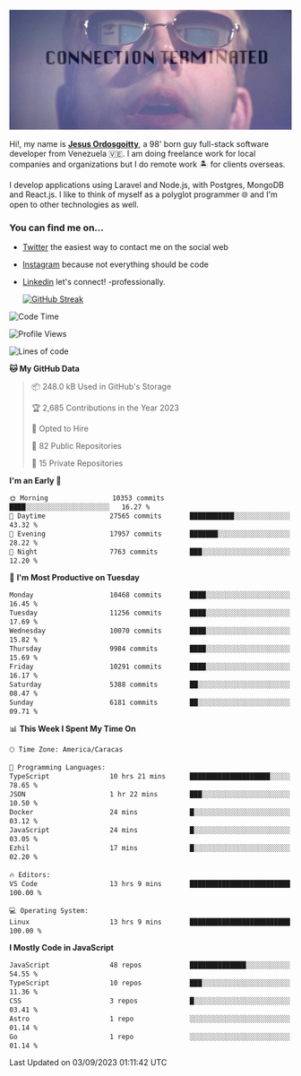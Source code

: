 ![hackers movie reference](./disconnected.jpg)

Hi!, my name is [**Jesus Ordosgoitty**](https://jodaz.xyz), a 98' born guy full-stack software developer from Venezuela 🇻🇪. I am doing freelance work for local companies and organizations but I do remote work 🏝️ for clients overseas. 

I develop applications using Laravel and Node.js, with Postgres, MongoDB and React.js. I like to think of myself as a polyglot programmer 🌐 and I'm open to other technologies as well.

### You can find me on...

- [Twitter](https://twitter.com/jodaz_) the easiest way to contact me on the social web
- [Instagram](https://instagram.com/jodaz_) because not everything should be code
- [Linkedin](https://linkedin.com/in/jodaz) let's connect! -professionally.


    [![GitHub Streak](https://streak-stats.demolab.com?user=jodaz&theme=tokyonight)](https://git.io/streak-stats)

<!--START_SECTION:waka-->
![Code Time](http://img.shields.io/badge/Code%20Time-4%2C167%20hrs%2015%20mins-blue)

![Profile Views](http://img.shields.io/badge/Profile%20Views-0-blue)

![Lines of code](https://img.shields.io/badge/From%20Hello%20World%20I%27ve%20Written-97.6%20million%20lines%20of%20code-blue)

**🐱 My GitHub Data** 

> 📦 248.0 kB Used in GitHub's Storage 
 > 
> 🏆 2,685 Contributions in the Year 2023
 > 
> 💼 Opted to Hire
 > 
> 📜 82 Public Repositories 
 > 
> 🔑 15 Private Repositories 
 > 
**I'm an Early 🐤** 

```text
🌞 Morning                10353 commits       ████░░░░░░░░░░░░░░░░░░░░░   16.27 % 
🌆 Daytime                27565 commits       ███████████░░░░░░░░░░░░░░   43.32 % 
🌃 Evening                17957 commits       ███████░░░░░░░░░░░░░░░░░░   28.22 % 
🌙 Night                  7763 commits        ███░░░░░░░░░░░░░░░░░░░░░░   12.20 % 
```
📅 **I'm Most Productive on Tuesday** 

```text
Monday                   10468 commits       ████░░░░░░░░░░░░░░░░░░░░░   16.45 % 
Tuesday                  11256 commits       ████░░░░░░░░░░░░░░░░░░░░░   17.69 % 
Wednesday                10070 commits       ████░░░░░░░░░░░░░░░░░░░░░   15.82 % 
Thursday                 9984 commits        ████░░░░░░░░░░░░░░░░░░░░░   15.69 % 
Friday                   10291 commits       ████░░░░░░░░░░░░░░░░░░░░░   16.17 % 
Saturday                 5388 commits        ██░░░░░░░░░░░░░░░░░░░░░░░   08.47 % 
Sunday                   6181 commits        ██░░░░░░░░░░░░░░░░░░░░░░░   09.71 % 
```


📊 **This Week I Spent My Time On** 

```text
🕑︎ Time Zone: America/Caracas

💬 Programming Languages: 
TypeScript               10 hrs 21 mins      ████████████████████░░░░░   78.65 % 
JSON                     1 hr 22 mins        ███░░░░░░░░░░░░░░░░░░░░░░   10.50 % 
Docker                   24 mins             █░░░░░░░░░░░░░░░░░░░░░░░░   03.12 % 
JavaScript               24 mins             █░░░░░░░░░░░░░░░░░░░░░░░░   03.05 % 
Ezhil                    17 mins             █░░░░░░░░░░░░░░░░░░░░░░░░   02.20 % 

🔥 Editors: 
VS Code                  13 hrs 9 mins       █████████████████████████   100.00 % 

💻 Operating System: 
Linux                    13 hrs 9 mins       █████████████████████████   100.00 % 
```

**I Mostly Code in JavaScript** 

```text
JavaScript               48 repos            ██████████████░░░░░░░░░░░   54.55 % 
TypeScript               10 repos            ███░░░░░░░░░░░░░░░░░░░░░░   11.36 % 
CSS                      3 repos             █░░░░░░░░░░░░░░░░░░░░░░░░   03.41 % 
Astro                    1 repo              ░░░░░░░░░░░░░░░░░░░░░░░░░   01.14 % 
Go                       1 repo              ░░░░░░░░░░░░░░░░░░░░░░░░░   01.14 % 
```




 Last Updated on 03/09/2023 01:11:42 UTC
<!--END_SECTION:waka-->
